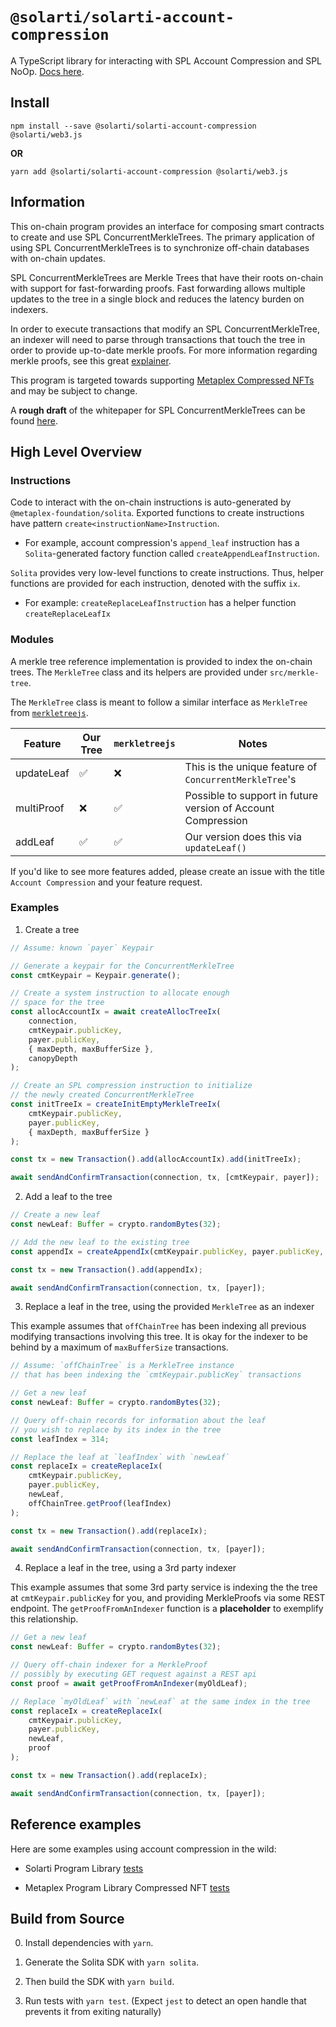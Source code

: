# `@solarti/solarti-account-compression`

A TypeScript library for interacting with SPL Account Compression and SPL NoOp. [Docs here](https://miraland-labs.github.io/miraland-program-library/account-compression/sdk/docs/).

## Install

```shell
npm install --save @solarti/solarti-account-compression @solarti/web3.js
```

**OR**

```shell
yarn add @solarti/solarti-account-compression @solarti/web3.js
```

## Information

This on-chain program provides an interface for composing smart contracts to create and use SPL ConcurrentMerkleTrees.
The primary application of using SPL ConcurrentMerkleTrees is to synchronize off-chain databases with on-chain updates.

SPL ConcurrentMerkleTrees are Merkle Trees that have their roots on-chain with support for fast-forwarding proofs. Fast forwarding allows multiple updates to the tree in a single block and reduces the latency burden on indexers.

In order to execute transactions that modify an SPL ConcurrentMerkleTree, an indexer will need to
parse through transactions that touch the tree in order to provide up-to-date merkle proofs.
For more information regarding merkle proofs, see this great [explainer](https://ethereum.org/en/developers/tutorials/merkle-proofs-for-offline-data-integrity/).

This program is targeted towards supporting [Metaplex Compressed NFTs](https://github.com/metaplex-foundation/metaplex-program-library/tree/master/bubblegum) and may be subject to change.

A **rough draft** of the whitepaper for SPL ConcurrentMerkleTrees can be found [here](https://drive.google.com/file/d/1BOpa5OFmara50fTvL0VIVYjtg-qzHCVc/view).

## High Level Overview

### Instructions

Code to interact with the on-chain instructions is auto-generated by `@metaplex-foundation/solita`.
Exported functions to create instructions have pattern `create<instructionName>Instruction`.

-   For example, account compression's `append_leaf` instruction has a `Solita`-generated factory function called
    `createAppendLeafInstruction`.

`Solita` provides very low-level functions to create instructions. Thus, helper functions are provided for each instruction, denoted with the suffix `ix`.

-   For example: `createReplaceLeafInstruction` has a helper function `createReplaceLeafIx`

### Modules

A merkle tree reference implementation is provided to index the on-chain trees. The `MerkleTree` class and its helpers are provided
under `src/merkle-tree`.

The `MerkleTree` class is meant to follow a similar interface as `MerkleTree` from [`merkletreejs`](https://www.npmjs.com/package/merkletreejs).

| Feature    | Our Tree | `merkletreejs` | Notes                                                        |
| ---------- | -------- | -------------- | ------------------------------------------------------------ |
| updateLeaf | ✅       | ❌             | This is the unique feature of `ConcurrentMerkleTree`'s       |
| multiProof | ❌       | ✅             | Possible to support in future version of Account Compression |
| addLeaf    | ✅       | ✅             | Our version does this via `updateLeaf()`                     |

If you'd like to see more features added, please create an issue with the title `Account Compression` and your feature request.

### Examples

1. Create a tree

```typescript
// Assume: known `payer` Keypair

// Generate a keypair for the ConcurrentMerkleTree
const cmtKeypair = Keypair.generate();

// Create a system instruction to allocate enough
// space for the tree
const allocAccountIx = await createAllocTreeIx(
    connection,
    cmtKeypair.publicKey,
    payer.publicKey,
    { maxDepth, maxBufferSize },
    canopyDepth
);

// Create an SPL compression instruction to initialize
// the newly created ConcurrentMerkleTree
const initTreeIx = createInitEmptyMerkleTreeIx(
    cmtKeypair.publicKey,
    payer.publicKey,
    { maxDepth, maxBufferSize }
);

const tx = new Transaction().add(allocAccountIx).add(initTreeIx);

await sendAndConfirmTransaction(connection, tx, [cmtKeypair, payer]);
```

2. Add a leaf to the tree

```typescript
// Create a new leaf
const newLeaf: Buffer = crypto.randomBytes(32);

// Add the new leaf to the existing tree
const appendIx = createAppendIx(cmtKeypair.publicKey, payer.publicKey, newLeaf);

const tx = new Transaction().add(appendIx);

await sendAndConfirmTransaction(connection, tx, [payer]);
```

3. Replace a leaf in the tree, using the provided `MerkleTree` as an indexer

This example assumes that `offChainTree` has been indexing all previous modifying transactions
involving this tree.
It is okay for the indexer to be behind by a maximum of `maxBufferSize` transactions.

```typescript
// Assume: `offChainTree` is a MerkleTree instance
// that has been indexing the `cmtKeypair.publicKey` transactions

// Get a new leaf
const newLeaf: Buffer = crypto.randomBytes(32);

// Query off-chain records for information about the leaf
// you wish to replace by its index in the tree
const leafIndex = 314;

// Replace the leaf at `leafIndex` with `newLeaf`
const replaceIx = createReplaceIx(
    cmtKeypair.publicKey,
    payer.publicKey,
    newLeaf,
    offChainTree.getProof(leafIndex)
);

const tx = new Transaction().add(replaceIx);

await sendAndConfirmTransaction(connection, tx, [payer]);
```

4. Replace a leaf in the tree, using a 3rd party indexer

This example assumes that some 3rd party service is indexing the the tree at `cmtKeypair.publicKey` for you, and providing MerkleProofs via some REST endpoint.
The `getProofFromAnIndexer` function is a **placeholder** to exemplify this relationship.

```typescript
// Get a new leaf
const newLeaf: Buffer = crypto.randomBytes(32);

// Query off-chain indexer for a MerkleProof
// possibly by executing GET request against a REST api
const proof = await getProofFromAnIndexer(myOldLeaf);

// Replace `myOldLeaf` with `newLeaf` at the same index in the tree
const replaceIx = createReplaceIx(
    cmtKeypair.publicKey,
    payer.publicKey,
    newLeaf,
    proof
);

const tx = new Transaction().add(replaceIx);

await sendAndConfirmTransaction(connection, tx, [payer]);
```

## Reference examples

Here are some examples using account compression in the wild:

-   Solarti Program Library [tests](https://github.com/miraland-labs/miraland-program-library/tree/master/account-compression/sdk/tests)

-   Metaplex Program Library Compressed NFT [tests](https://github.com/metaplex-foundation/metaplex-program-library/tree/master/bubblegum/js/tests)

## Build from Source

0. Install dependencies with `yarn`.

1. Generate the Solita SDK with `yarn solita`.

2. Then build the SDK with `yarn build`.

3. Run tests with `yarn test`. (Expect `jest` to detect an open handle that prevents it from exiting naturally)
